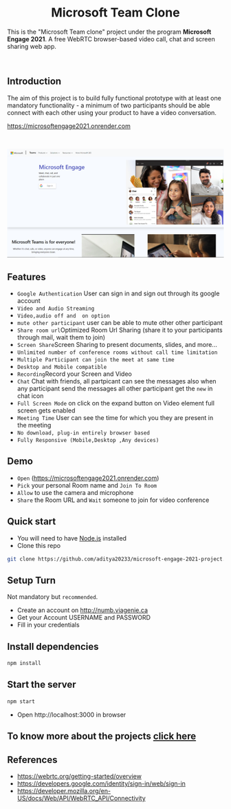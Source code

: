 <h1 id="top" align="center"> Microsoft Team Clone</h1>

This is the "Microsoft Team clone" project under the program **Microsoft Engage 2021**. A free WebRTC browser-based video call, chat and screen sharing web app.

<br>


Introduction
------------

The aim of this project is to build  fully functional prototype with at least one mandatory functionality - a minimum of two participants should be able connect with each other using your product to have a video conversation.

https://microsoftengage2021.onrender.com

<br>

[![aditya](source/public/img/heroku.png)](https://microsoftengage2021.onrender.com)

## Features

- `Google Authentication` User can sign in and sign out through its google account
- `Video and Audio Streaming`
- `Video,audio off and  on option`
- `mute other participant` user can be able to mute other other participant 
- `Share room url`Optimized Room Url Sharing (share it to your participants through mail, wait them to join)
- `Screen Share`Screen Sharing to present documents, slides, and more...
- `Unlimited number of conference rooms without call time limitation`
- `Multiple Participant can join the meet at same time`
- `Desktop and Mobile compatible`
- `Recording`Record your Screen and Video
- `Chat` Chat with friends, all partpicant can see the messages also when any participant send the messages all other participant get the `new` in chat icon
- `Full Screen Mode` on click on the expand button on Video element full screen gets enabled
- `Meeting Time` User can see the time for which you they are present in the meeting
- `No download, plug-in entirely browser based`
- `Fully Responsive (Mobile,Desktop ,Any devices)`

## Demo

- `Open` (https://microsoftengage2021.onrender.com)
- `Pick` your personal Room name and `Join To Room`
- `Allow` to use the camera and microphone
- `Share` the Room URL and `Wait` someone to join for video conference


## Quick start

- You will need to have [Node.js](https://nodejs.org/en/) installed
- Clone this repo

```bash
git clone https://github.com/aditya20233/microsoft-engage-2021-project.git
```

## Setup Turn

Not mandatory but `recommended`.

- Create an account on http://numb.viagenie.ca
- Get your Account USERNAME and PASSWORD
- Fill in your credentials


## Install dependencies

```js
npm install
```

## Start the server

```js
npm start
```

- Open http://localhost:3000 in browser


## To know more about the projects [click here](https://drive.google.com/file/d/1GxYL9gVBck6uYGer2LmrqhdJZSkbQ0zq/view?usp=sharing)

## References
- https://webrtc.org/getting-started/overview
- https://developers.google.com/identity/sign-in/web/sign-in
- https://developer.mozilla.org/en-US/docs/Web/API/WebRTC_API/Connectivity

